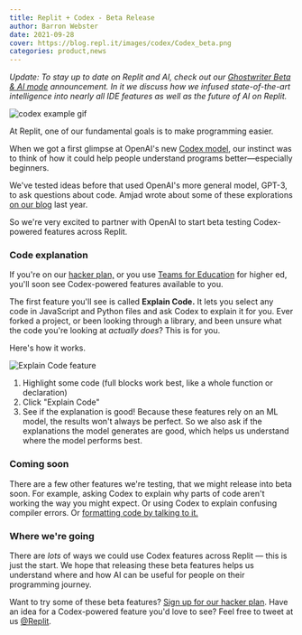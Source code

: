 ```yaml
---
title: Replit + Codex - Beta Release
author: Barron Webster
date: 2021-09-28
cover: https://blog.repl.it/images/codex/Codex_beta.png
categories: product,news
---
```


*Update: To stay up to date on Replit and AI, check out our [Ghostwriter Beta & AI mode](https://blog.replit.com/ai) announcement. In it we discuss how we infused state-of-the-art intelligence into nearly all IDE features as well as the future of AI on Replit.*

![codex example gif](https://blog.repl.it/images/codex/Codex_beta.png)

At Replit, one of our fundamental goals is to make programming easier.

When we got a first glimpse at OpenAI's new [Codex model](https://openai.com/blog/openai-codex/), our instinct was to think of how it could help people understand programs better—especially beginners.

We've tested ideas before that used OpenAI's more general model, GPT-3, to ask questions about code. Amjad wrote about some of these explorations [on our blog](https://blog.replit.com/codingai) last year.

So we're very excited to partner with OpenAI to start beta testing Codex-powered features across Replit.

### Code explanation
If you're on our [hacker plan,](https://replit.com/site/pricing) or you use [Teams for Education](https://replit.com/site/teams-for-education) for higher ed, you'll soon see Codex-powered features available to you.

The first feature you'll see is called **Explain Code.** It lets you select any code in JavaScript and Python files and ask Codex to explain it for you. Ever forked a project, or been looking through a library, and been unsure what the code you're looking at *actually does*? This is for you.

Here's how it works. 

![Explain Code feature](https://blog.repl.it/images/codex/codex.gif)

1. Highlight some code (full blocks work best, like a whole function or declaration) 
2. Click "Explain Code"
3. See if the explanation is good! Because these features rely on an ML model, the results won't always be perfect. So we also ask if the explanations the model generates are good, which helps us understand where the model performs best.

### Coming soon
There are a few other features we're testing, that we might release into beta soon. For example, asking Codex to explain why parts of code aren't working the way you might expect. Or using Codex to explain confusing compiler errors. Or [formatting code by talking to it.](https://openai.com/blog/openai-codex/#talkingtoyourcomputer)

### Where we're going
There are *lots* of ways we could use Codex features across Replit — this is just the start. We hope that releasing these beta features helps us understand where and how AI can be useful for people on their programming journey.

Want to try some of these beta features? [Sign up for our hacker plan](https://replit.com/site/pricing). Have an idea for a Codex-powered feature you'd love to see? Feel free to tweet at us [@Replit](https://twitter.com/replit).